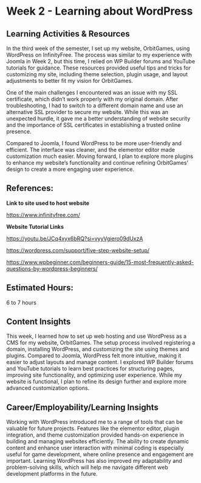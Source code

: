 # **Week 2 - Learning about WordPress**

## **Learning Activities & Resources**

In the third week of the semester, I set up my website, OrbitGames, using WordPress on InfinityFree. The process was similar to my experience with Joomla in Week 2, but this time, I relied on WP Builder forums and YouTube tutorials for guidance. These resources provided useful tips and tricks for customizing my site, including theme selection, plugin usage, and layout adjustments to better fit my vision for OrbitGames.

One of the main challenges I encountered was an issue with my SSL certificate, which didn’t work properly with my original domain. After troubleshooting, I had to switch to a different domain name and use an alternative SSL provider to secure my website. While this was an unexpected hurdle, it gave me a better understanding of website security and the importance of SSL certificates in establishing a trusted online presence.

Compared to Joomla, I found WordPress to be more user-friendly and efficient. The interface was cleaner, and the elementor editor made customization much easier. Moving forward, I plan to explore more plugins to enhance my website’s functionality and continue refining OrbitGames’ design to create a more engaging user experience.


## **References:**

**Link to site used to host website**

https://www.infinityfree.com/

**Website Tutorial Links**

https://youtu.be/JCq4xyx6bRQ?si=vyyVgiero09dUxzA

https://wordpress.com/support/five-step-website-setup/

https://www.wpbeginner.com/beginners-guide/15-most-frequently-asked-questions-by-wordpress-beginners/

## **Estimated Hours:**

6 to 7 hours

## **Content Insights**

This week, I learned how to set up web hosting and use WordPress as a CMS for my website, OrbitGames. The setup process involved registering a domain, installing WordPress, and customizing the site using themes and plugins. Compared to Joomla, WordPress felt more intuitive, making it easier to adjust layouts and manage content. I explored WP Builder forums and YouTube tutorials to learn best practices for structuring pages, improving site functionality, and optimizing user experience. While my website is functional, I plan to refine its design further and explore more advanced customization options.

## **Career/Employability/Learning Insights**

Working with WordPress introduced me to a range of tools that can be valuable for future projects. Features like the elementor editor, plugin integration, and theme customization provided hands-on experience in building and managing websites efficiently. The ability to create dynamic content and enhance user interaction with minimal coding is especially useful for game development, where online presence and engagement are important. Learning WordPress has also improved my adaptability and problem-solving skills, which will help me navigate different web development platforms in the future.